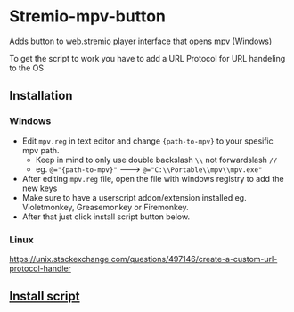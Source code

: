 # Stremio-mpv-button
Adds button to web.stremio player interface that opens mpv (Windows)

To get the script to work you have to add a URL Protocol for URL handeling to the OS

## Installation
### Windows
- Edit `mpv.reg` in text editor and change `{path-to-mpv}` to your spesific mpv path.
  - Keep in mind to only use double backslash `\\` not forwardslash `//`
  - eg. `@="{path-to-mpv}"` ---> `@="C:\\Portable\\mpv\\mpv.exe"`
- After editing `mpv.reg` file, open the file with windows registry to add the new keys
- Make sure to have a userscript addon/extension installed eg. Violetmonkey, Greasemonkey or Firemonkey.
- After that just click install script button below.
### Linux
https://unix.stackexchange.com/questions/497146/create-a-custom-url-protocol-handler
## [Install script](https://github.com/ocyt3/Stremio-mpv-button/raw/main/stremio-mpv-button.user.js)
